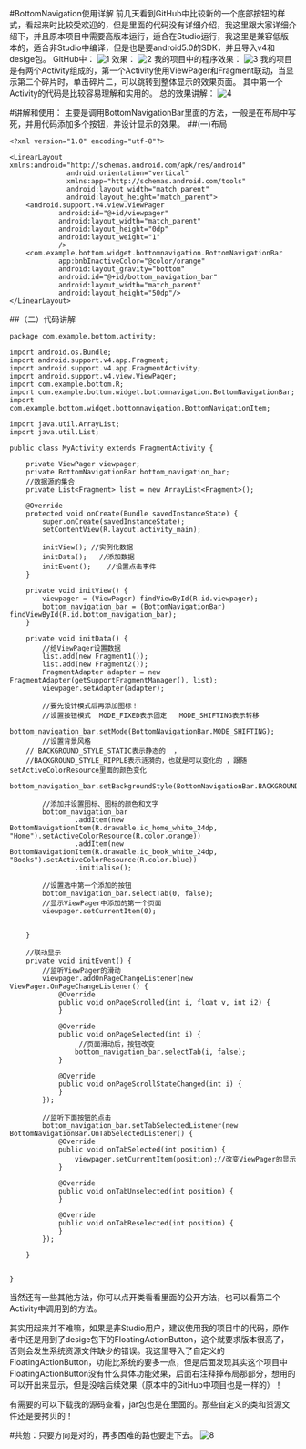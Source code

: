 #BottomNavigation使用详解
前几天看到GitHub中比较新的一个底部按钮的样式，看起来时比较受欢迎的，但是里面的代码没有详细介绍，我这里跟大家详细介绍下，并且原本项目中需要高版本运行，适合在Studio运行，我这里是兼容低版本的，适合非Studio中编译，但是也是要android5.0的SDK，并且导入v4和desige包。
GitHub中：
![1](http://i.imgur.com/AKy8sps.png)
效果：
![2](http://i.imgur.com/3lDto9U.gif)
我的项目中的程序效果：
![3](http://i.imgur.com/Nu4m9kq.gif)
我的项目是有两个Activity组成的，第一个Activity使用ViewPager和Fragment联动，当显示第二个碎片时，单击碎片二，可以跳转到整体显示的效果页面。
其中第一个Activity的代码是比较容易理解和实用的。
总的效果讲解：
![4](http://i.imgur.com/9bPeKGy.png)

#讲解和使用：
主要是调用BottomNavigationBar里面的方法，一般是在布局中写死，并用代码添加多个按钮，并设计显示的效果。
##(一)布局
```
<?xml version="1.0" encoding="utf-8"?>

<LinearLayout xmlns:android="http://schemas.android.com/apk/res/android"
              android:orientation="vertical"
              xmlns:app="http://schemas.android.com/tools"
              android:layout_width="match_parent"
              android:layout_height="match_parent">
    <android.support.v4.view.ViewPager
            android:id="@+id/viewpager"
            android:layout_width="match_parent"
            android:layout_height="0dp"
            android:layout_weight="1"
            />
    <com.example.bottom.widget.bottomnavigation.BottomNavigationBar
            app:bnbInactiveColor="@color/orange"
            android:layout_gravity="bottom"
            android:id="@+id/bottom_navigation_bar"
            android:layout_width="match_parent"
            android:layout_height="50dp"/>
</LinearLayout>
```

##（二）代码讲解
```
package com.example.bottom.activity;

import android.os.Bundle;
import android.support.v4.app.Fragment;
import android.support.v4.app.FragmentActivity;
import android.support.v4.view.ViewPager;
import com.example.bottom.R;
import com.example.bottom.widget.bottomnavigation.BottomNavigationBar;
import com.example.bottom.widget.bottomnavigation.BottomNavigationItem;

import java.util.ArrayList;
import java.util.List;

public class MyActivity extends FragmentActivity {

    private ViewPager viewpager;
    private BottomNavigationBar bottom_navigation_bar;
    //数据源的集合
    private List<Fragment> list = new ArrayList<Fragment>();

    @Override
    protected void onCreate(Bundle savedInstanceState) {
        super.onCreate(savedInstanceState);
        setContentView(R.layout.activity_main);

        initView(); //实例化数据
        initData();   //添加数据
        initEvent();    //设置点击事件
    }

    private void initView() {
        viewpager = (ViewPager) findViewById(R.id.viewpager);
        bottom_navigation_bar = (BottomNavigationBar) findViewById(R.id.bottom_navigation_bar);
    }

    private void initData() {
        //给ViewPager设置数据
        list.add(new Fragment1());
        list.add(new Fragment2());
        FragmentAdapter adapter = new FragmentAdapter(getSupportFragmentManager(), list);
        viewpager.setAdapter(adapter);

        //要先设计模式后再添加图标！
        //设置按钮模式  MODE_FIXED表示固定   MODE_SHIFTING表示转移
        bottom_navigation_bar.setMode(BottomNavigationBar.MODE_SHIFTING);
        //设置背景风格      
	// BACKGROUND_STYLE_STATIC表示静态的  ，
	//BACKGROUND_STYLE_RIPPLE表示涟漪的，也就是可以变化的 ，跟随setActiveColorResource里面的颜色变化
        bottom_navigation_bar.setBackgroundStyle(BottomNavigationBar.BACKGROUND_STYLE_RIPPLE);

        //添加并设置图标、图标的颜色和文字
        bottom_navigation_bar
                .addItem(new BottomNavigationItem(R.drawable.ic_home_white_24dp, "Home").setActiveColorResource(R.color.orange))
                .addItem(new BottomNavigationItem(R.drawable.ic_book_white_24dp, "Books").setActiveColorResource(R.color.blue))
                .initialise();

        //设置选中第一个添加的按钮
        bottom_navigation_bar.selectTab(0, false);
        //显示ViewPager中添加的第一个页面
        viewpager.setCurrentItem(0);


    }
		
	//联动显示
    private void initEvent() {
        //监听ViewPager的滑动
        viewpager.addOnPageChangeListener(new ViewPager.OnPageChangeListener() {
            @Override
            public void onPageScrolled(int i, float v, int i2) {
            }

            @Override
            public void onPageSelected(int i) { 
				 //页面滑动后，按钮改变
                bottom_navigation_bar.selectTab(i, false);
            }

            @Override
            public void onPageScrollStateChanged(int i) {
            }
        });

        //监听下面按钮的点击
        bottom_navigation_bar.setTabSelectedListener(new BottomNavigationBar.OnTabSelectedListener() {
            @Override
            public void onTabSelected(int position) {
                viewpager.setCurrentItem(position);//改变ViewPager的显示
            }

            @Override
            public void onTabUnselected(int position) {
            }

            @Override
            public void onTabReselected(int position) {
            }
        });

    }


}
```
当然还有一些其他方法，你可以点开类看看里面的公开方法，也可以看第二个Activity中调用到的方法。

其实用起来并不难嘛，如果是非Studio用户，建议使用我的项目中的代码，原作者中还是用到了desige包下的FloatingActionButton，这个就要求版本很高了，否则会发生系统资源文件缺少的错误。我这里导入了自定义的FloatingActionButton，功能比系统的要多一点，但是后面发现其实这个项目中FloatingActionButton没有什么具体功能效果，后面右注释掉布局那部分，想用的可以开出来显示，但是没啥后续效果（原本中的GitHub中项目也是一样的）！

有需要的可以下载我的源码查看，jar包也是在里面的。那些自定义的类和资源文件还是要拷贝的！

#共勉：只要方向是对的，再多困难的路也要走下去。
![8](http://i.imgur.com/N101KoQ.jpg)